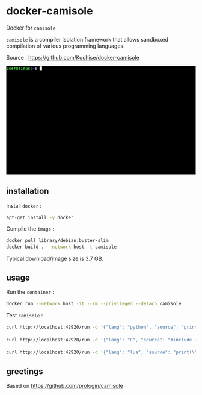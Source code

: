 # docker-camisole
Docker for `camisole`

`camisole` is a compiler isolation framework that allows sandboxed compilation of various programming languages.

Source : https://github.com/Kochise/docker-camisole

![docker-camisole](https://raw.githubusercontent.com/Kochise/docker-camisole/main/docker-camisole_200.gif?raw=true)

## installation

Install `docker` :

```bash
apt-get install -y docker
```

Compile the `image` :

```bash
docker pull library/debian:buster-slim
docker build . --network host -t camisole
```

Typical download/image size is 3.7 GB.

## usage

Run the `container` :

```bash
docker run --network host -it --rm --privileged --detach camisole
```

Test `camisole` :

```bash
curl http://localhost:42920/run -d '{"lang": "python", "source": "print(42)"}'

curl http://localhost:42920/run -d '{"lang": "C", "source": "#include <stdio.h>\n int main() { printf(\"Hello World\"); return 0; }"}'

curl http://localhost:42920/run -d '{"lang": "lua", "source": "print(\"Hello World\")"}'
```

## greetings

Based on https://github.com/prologin/camisole<br>
